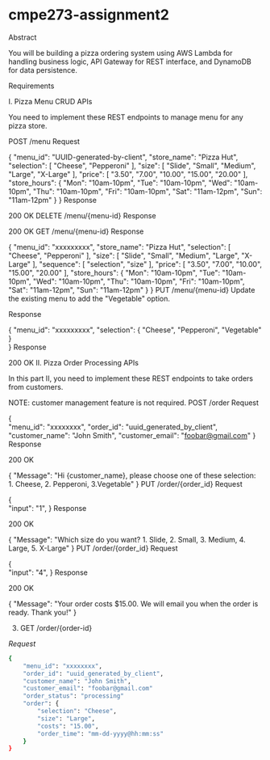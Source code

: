 # cmpe273-assignment2
Abstract

You will be building a pizza ordering system using AWS Lambda for handling business logic, API Gateway for REST interface, and DynamoDB for data persistence.

Requirements

I. Pizza Menu CRUD APIs

You need to implement these REST endpoints to manage menu for any pizza store.

POST /menu
Request

{
    "menu_id": "UUID-generated-by-client",
    "store_name": "Pizza Hut",
    "selection": [
        "Cheese",
        "Pepperoni"
    ],
    "size": [
        "Slide", "Small", "Medium", "Large", "X-Large"
    ],
    "price": [
        "3.50", "7.00", "10.00", "15.00", "20.00"
    ],
    "store_hours": {
        "Mon": "10am-10pm",
        "Tue": "10am-10pm",
        "Wed": "10am-10pm",
        "Thu": "10am-10pm",
        "Fri": "10am-10pm",
        "Sat": "11am-12pm",
        "Sun": "11am-12pm"
    }
}
Response

200 OK
DELETE /menu/{menu-id}
Response

200 OK
GET /menu/{menu-id}
Response

{
    "menu_id": "xxxxxxxxx",
    "store_name": "Pizza Hut",
    "selection": [ 
        "Cheese",
        "Pepperoni"
    ],
    "size": [
        "Slide", "Small", "Medium", "Large", "X-Large"
    ],
    "sequence": [
        "selection",
        "size"
    ],
    "price": [
        "3.50", "7.00", "10.00", "15.00", "20.00"
    ],
    "store_hours": {
        "Mon": "10am-10pm",
        "Tue": "10am-10pm",
        "Wed": "10am-10pm",
        "Thu": "10am-10pm",
        "Fri": "10am-10pm",
        "Sat": "11am-12pm",
        "Sun": "11am-12pm"
    }
}
PUT /menu/{menu-id}
Update the existing menu to add the "Vegetable" option.

Response

{
    "menu_id": "xxxxxxxxx",
    "selection": { 
        "Cheese",
        "Pepperoni",
        "Vegetable"
    }   
}
Response

200 OK
II. Pizza Order Processing APIs

In this part II, you need to implement these REST endpoints to take orders from customers.

NOTE: customer management feature is not required.
POST /order
Request

{   
    "menu_id": "xxxxxxxx",
    "order_id": "uuid_generated_by_client",
    "customer_name": "John Smith",
    "customer_email": "foobar@gmail.com"
}
Response

200 OK

{
    "Message": "Hi {customer_name}, please choose one of these selection:  1. Cheese, 2. Pepperoni, 3.Vegetable"
}
PUT /order/{order_id}
Request

{   
    "input": "1",
}
Response

200 OK

{
    "Message": "Which size do you want? 1. Slide, 2. Small, 3. Medium, 4. Large, 5. X-Large"
}
PUT /order/{order_id}
Request

{   
    "input": "4",
}
Response

200 OK

{
    "Message": "Your order costs $15.00. We will email you when the order is ready. Thank you!"
}

3. GET /order/{order-id}

_Request_

```sh
{   
    "menu_id": "xxxxxxxx",
    "order_id": "uuid_generated_by_client",
    "customer_name": "John Smith",
    "customer_email": "foobar@gmail.com"
    "order_status": "processing"
    "order": {
        "selection": "Cheese",
        "size": "Large",
        "costs": "15.00",
        "order_time": "mm-dd-yyyy@hh:mm:ss"
    }
}
